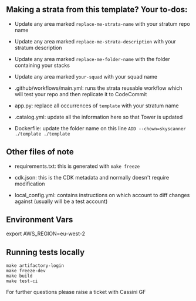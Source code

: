## Making a strata from this template? Your to-dos:

- Update any area marked `replace-me-strata-name` with your stratum repo name

- Update any area marked `replace-me-strata-description` with your stratum description

- Update any area marked `replace-me-folder-name` with the folder containing your stacks

- Update any area marked `your-squad` with your squad name

- .github/workflows/main.yml: runs the strata reusable workflow which will test your repo and then replicate it to CodeCommit

- app.py: replace all occurrences of `template` with your stratum name

- .catalog.yml: update all the information here so that Tower is updated

- Dockerfile: update the folder name on this line `ADD --chown=skyscanner ./template ./template`

## Other files of note

- requirements.txt: this is generated with `make freeze`

- cdk.json: this is the CDK metadata and normally doesn't require modification

- local_config.yml: contains instructions on which account to diff changes against (usually will be a test account)

## Environment Vars
export AWS_REGION=eu-west-2


## Running tests locally
``` 
make artifactory-login
make freeze-dev
make build
make test-ci
```

For further questions please raise a ticket with Cassini GF